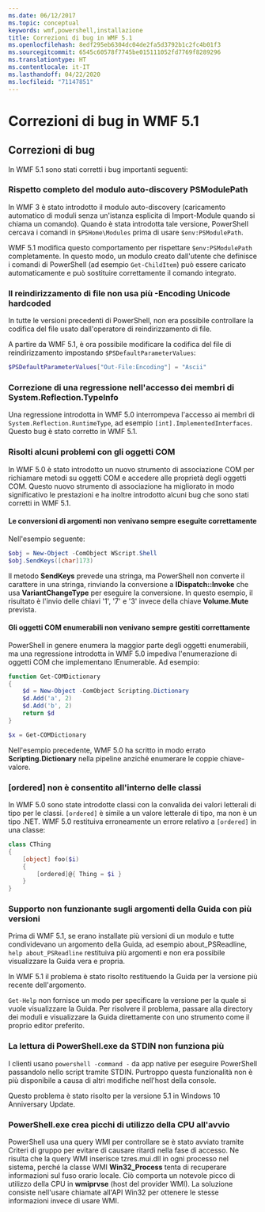 ```yaml
---
ms.date: 06/12/2017
ms.topic: conceptual
keywords: wmf,powershell,installazione
title: Correzioni di bug in WMF 5.1
ms.openlocfilehash: 8edf295eb6304dc04de2fa5d3792b1c2fc4b01f3
ms.sourcegitcommit: 6545c60578f7745be015111052fd7769f8289296
ms.translationtype: HT
ms.contentlocale: it-IT
ms.lasthandoff: 04/22/2020
ms.locfileid: "71147851"
---
```

# <a name="bug-fixes-in-wmf-51"></a>Correzioni di bug in WMF 5.1

## <a name="bug-fixes"></a>Correzioni di bug

In WMF 5.1 sono stati corretti i bug importanti seguenti:

### <a name="module-auto-discovery-fully-honors-psmodulepath"></a>Rispetto completo del modulo auto-discovery PSModulePath

In WMF 3 è stato introdotto il modulo auto-discovery (caricamento automatico di moduli senza un'istanza esplicita di Import-Module quando si chiama un comando). Quando è stata introdotta tale versione, PowerShell cercava i comandi in `$PSHome\Modules` prima di usare `$env:PSModulePath`.

WMF 5.1 modifica questo comportamento per rispettare `$env:PSModulePath` completamente. In questo modo, un modulo creato dall'utente che definisce i comandi di PowerShell (ad esempio `Get-ChildItem`) può essere caricato automaticamente e può sostituire correttamente il comando integrato.

### <a name="file-redirection-no-longer-hard-codes--encoding-unicode"></a>Il reindirizzamento di file non usa più -Encoding Unicode hardcoded

In tutte le versioni precedenti di PowerShell, non era possibile controllare la codifica del file usato dall'operatore di reindirizzamento di file.

A partire da WMF 5.1, è ora possibile modificare la codifica del file di reindirizzamento impostando `$PSDefaultParameterValues`:

```powershell
$PSDefaultParameterValues["Out-File:Encoding"] = "Ascii"
```

### <a name="fixed-a-regression-in-accessing-members-of-systemreflectiontypeinfo"></a>Correzione di una regressione nell'accesso dei membri di System.Reflection.TypeInfo

Una regressione introdotta in WMF 5.0 interrompeva l'accesso ai membri di `System.Reflection.RuntimeType`, ad esempio `[int].ImplementedInterfaces`. Questo bug è stato corretto in WMF 5.1.

### <a name="fixed-some-issues-with-com-objects"></a>Risolti alcuni problemi con gli oggetti COM

In WMF 5.0 è stato introdotto un nuovo strumento di associazione COM per richiamare metodi su oggetti COM e accedere alle proprietà degli oggetti COM. Questo nuovo strumento di associazione ha migliorato in modo significativo le prestazioni e ha inoltre introdotto alcuni bug che sono stati corretti in WMF 5.1.

#### <a name="argument-conversions-were-not-always-performed-correctly"></a>Le conversioni di argomenti non venivano sempre eseguite correttamente

Nell'esempio seguente:

```powershell
$obj = New-Object -ComObject WScript.Shell
$obj.SendKeys([char]173)
```

Il metodo **SendKeys** prevede una stringa, ma PowerShell non converte il carattere in una stringa, rinviando la conversione a **IDispatch::Invoke** che usa **VariantChangeType** per eseguire la conversione. In questo esempio, il risultato è l'invio delle chiavi '1', '7' e '3' invece della chiave **Volume.Mute** prevista.

#### <a name="enumerable-com-objects-not-always-handled-correctly"></a>Gli oggetti COM enumerabili non venivano sempre gestiti correttamente

PowerShell in genere enumera la maggior parte degli oggetti enumerabili, ma una regressione introdotta in WMF 5.0 impediva l'enumerazione di oggetti COM che implementano IEnumerable. Ad esempio:

```powershell
function Get-COMDictionary
{
    $d = New-Object -ComObject Scripting.Dictionary
    $d.Add('a', 2)
    $d.Add('b', 2)
    return $d
}

$x = Get-COMDictionary
```

Nell'esempio precedente, WMF 5.0 ha scritto in modo errato **Scripting.Dictionary** nella pipeline anziché enumerare le coppie chiave-valore.

### <a name="ordered-was-not-allowed-inside-classes"></a>[ordered] non è consentito all'interno delle classi

In WMF 5.0 sono state introdotte classi con la convalida dei valori letterali di tipo per le classi. `[ordered]` è simile a un valore letterale di tipo, ma non è un tipo .NET. WMF 5.0 restituiva erroneamente un errore relativo a `[ordered]` in una classe:

```powershell
class CThing
{
    [object] foo($i)
    {
        [ordered]@{ Thing = $i }
    }
}
```

### <a name="help-on-about-topics-with-multiple-versions-does-not-work"></a>Supporto non funzionante sugli argomenti della Guida con più versioni

Prima di WMF 5.1, se erano installate più versioni di un modulo e tutte condividevano un argomento della Guida, ad esempio about_PSReadline, `help about_PSReadline` restituiva più argomenti e non era possibile visualizzare la Guida vera e propria.

In WMF 5.1 il problema è stato risolto restituendo la Guida per la versione più recente dell'argomento.

`Get-Help` non fornisce un modo per specificare la versione per la quale si vuole visualizzare la Guida. Per risolvere il problema, passare alla directory dei moduli e visualizzare la Guida direttamente con uno strumento come il proprio editor preferito.

### <a name="powershellexe-reading-from-stdin-stopped-working"></a>La lettura di PowerShell.exe da STDIN non funziona più

I clienti usano `powershell -command -` da app native per eseguire PowerShell passandolo nello script tramite STDIN. Purtroppo questa funzionalità non è più disponibile a causa di altri modifiche nell'host della console.

Questo problema è stato risolto per la versione 5.1 in Windows 10 Anniversary Update.

### <a name="powershellexe-creates-spike-in-cpu-usage-on-startup"></a>PowerShell.exe crea picchi di utilizzo della CPU all'avvio

PowerShell usa una query WMI per controllare se è stato avviato tramite Criteri di gruppo per evitare di causare ritardi nella fase di accesso. Ne risulta che la query WMI inserisce tzres.mui.dll in ogni processo nel sistema, perché la classe WMI **Win32_Process** tenta di recuperare informazioni sul fuso orario locale. Ciò comporta un notevole picco di utilizzo della CPU in **wmiprvse** (host del provider WMI). La soluzione consiste nell'usare chiamate all'API Win32 per ottenere le stesse informazioni invece di usare WMI.
